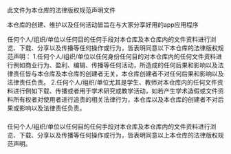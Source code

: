 此文件为本仓库的法律版权规范声明文件

本仓库的创建、维护以及任何活动皆旨在与大家分享好用的app应用程序


任何个人/组织/单位以任何目的任何手段对本仓库及本仓库内的文件资料进行浏览、下载、分享以及传播等任何操作或行为，皆表明同意以下本仓库的法律版权规范声明：
1.任何个人/组织/单位以任何身份任何目的对本仓库内的任何文件资料进行例如商业行为、盈利、编辑、传播等任何活动，所造成的任何后果和影响以及法律责任皆与本仓库及本仓库的创建者无关，本仓库创建者不对任何后果和影响以及法律责任负责。
2.任何个人/组织/单位尤其是学生、教师对本仓库内的任何文件资料进行例如下载、传播或者用于学术研究或教学活动，如若产生学术造假或文件资料所有权者对使用者进行追责的相关法律行为，本仓库以及本仓库的创建者不对后果或影响以及法律责任负责。
###
###
任何个人/组织/单位以任何目的任何手段对本仓库及本仓库内的文件资料进行浏览、下载、分享以及传播等任何操作或行为，皆表明同意以上本仓库的法律版权规范声明。
